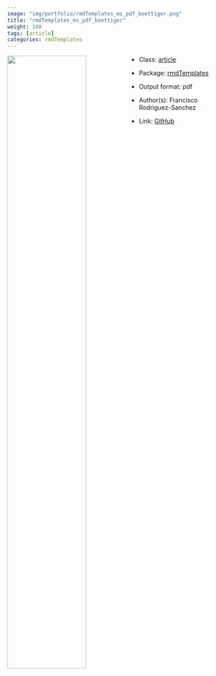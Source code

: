 ```yaml
---
image: "img/portfolio/rmdTemplates_ms_pdf_boettiger.png"
title: "rmdTemplates_ms_pdf_boettiger"
weight: 100
tags: [article]
categories: rmdTemplates
---
```




<!--more-->

<img class = "jf-image-shadow" src="../../img/portfolio/rmdTemplates_ms_pdf_boettiger.png" style="display: block; margin: auto;" width="60%"  align="left">

- Class: [article](../../tags/article)
- Package: [rmdTemplates](rmdtemplates)
- Output format: pdf

- Author(s): Francisco Rodriguez-Sanchez
- Link: [GitHub](https://github.com/Pakillo/rmdTemplates)


